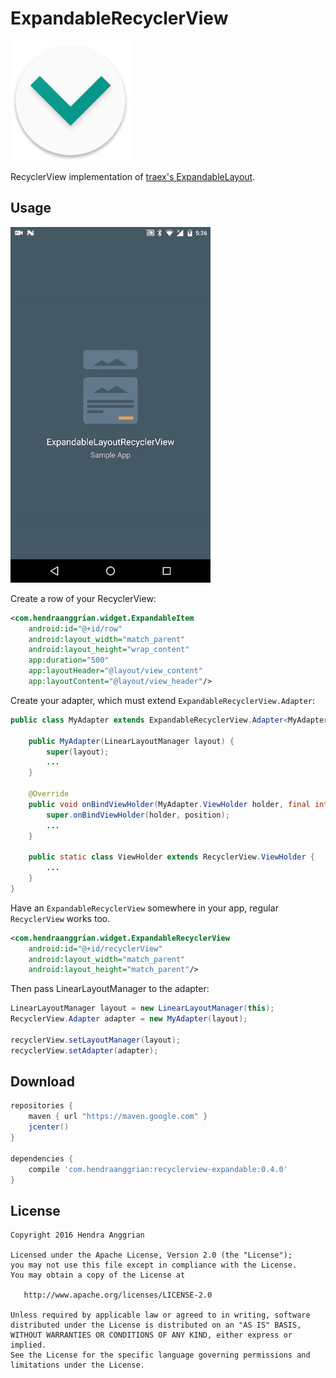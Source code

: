 ExpandableRecyclerView
======================
![icon][icon]

RecyclerView implementation of [traex's ExpandableLayout](https://github.com/traex/ExpandableLayout).

Usage
-----
![demo][demo]

Create a row of your RecyclerView:
```xml
<com.hendraanggrian.widget.ExpandableItem
    android:id="@+id/row"
    android:layout_width="match_parent"
    android:layout_height="wrap_content"
    app:duration="500"
    app:layoutHeader="@layout/view_content"
    app:layoutContent="@layout/view_header"/>
```

Create your adapter, which must extend `ExpandableRecyclerView.Adapter`:
```java
public class MyAdapter extends ExpandableRecyclerView.Adapter<MyAdapter.ViewHolder> {

    public MyAdapter(LinearLayoutManager layout) {
        super(layout);
        ...
    }

    @Override
    public void onBindViewHolder(MyAdapter.ViewHolder holder, final int position) {
        super.onBindViewHolder(holder, position);
        ...
    }

    public static class ViewHolder extends RecyclerView.ViewHolder {
        ...
    }
}
```

Have an `ExpandableRecyclerView` somewhere in your app, regular `RecyclerView` works too.
```xml
<com.hendraanggrian.widget.ExpandableRecyclerView
    android:id="@+id/recyclerView"
    android:layout_width="match_parent"
    android:layout_height="match_parent"/>
```

Then pass LinearLayoutManager to the adapter:
```java
LinearLayoutManager layout = new LinearLayoutManager(this);
RecyclerView.Adapter adapter = new MyAdapter(layout);

recyclerView.setLayoutManager(layout);
recyclerView.setAdapter(adapter);
```

Download
--------
```gradle
repositories {
    maven { url "https://maven.google.com" }
    jcenter()
}

dependencies {
    compile 'com.hendraanggrian:recyclerview-expandable:0.4.0'
}
```

License
-------
    Copyright 2016 Hendra Anggrian

    Licensed under the Apache License, Version 2.0 (the "License");
    you may not use this file except in compliance with the License.
    You may obtain a copy of the License at

       http://www.apache.org/licenses/LICENSE-2.0

    Unless required by applicable law or agreed to in writing, software
    distributed under the License is distributed on an "AS IS" BASIS,
    WITHOUT WARRANTIES OR CONDITIONS OF ANY KIND, either express or implied.
    See the License for the specific language governing permissions and
    limitations under the License.
    
[icon]: /example/res/mipmap-xxxhdpi/ic_launcher.png
[demo]: /art/demo.gif